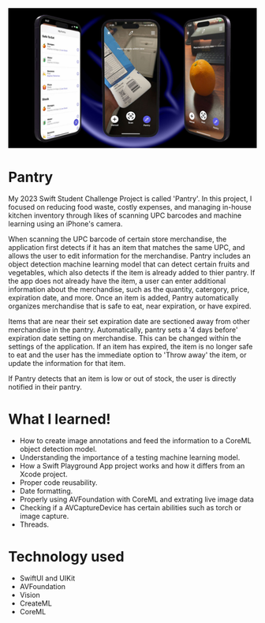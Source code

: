 <img src="https://github.com/Jsmith4523/Pantry-2023-Swift-Student-Challenge-Submission-/blob/main/Pantry%20GitHub%20.jpg?raw=true">

# Pantry 

My 2023 Swift Student Challenge Project is called 'Pantry'. In this project, I focused on reducing food waste, costly expenses, and managing in-house kitchen inventory through likes of scanning UPC barcodes and machine learning using an iPhone's camera. 

When scanning the UPC barcode of certain store merchandise, the application first detects if it has an item that matches the same UPC, and allows the user to edit information for the merchandise. Pantry includes an object detection machine learning model that can detect certain fruits and vegetables, which also detects if the item is already added to thier pantry. If the app does not already have the item, a user can enter additional information about the merchandise, such as the quantity, catergory, price, expiration date, and more. Once an item is added, Pantry automatically organizes merchandise that is safe to eat, near expiration, or have expired.

Items that are near their set expiration date are sectioned away from other merchandise in the pantry. Automatically, pantry sets a '4 days before' expiration date setting on merchandise. This can be changed within the settings of the application. If an item has expired, the item is no longer safe to eat and the user has the immediate option to 'Throw away' the item, or update the information for that item. 

If Pantry detects that an item is low or out of stock, the user is directly notified in their pantry.

# What I learned!
* How to create image annotations and feed the information to a CoreML object detection model.
* Understanding the importance of a testing machine learning model.
* How a Swift Playground App project works and how it differs from an Xcode project.
* Proper code reusability.
* Date formatting.
* Properly using AVFoundation with CoreML and extrating live image data
* Checking if a AVCaptureDevice has certain abilities such as torch or image capture.
* Threads.

# Technology used
* SwiftUI and UIKit
* AVFoundation
* Vision
* CreateML
* CoreML
